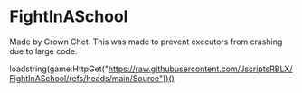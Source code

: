 # FightInASchool
Made by Crown Chet. This was made to prevent executors from crashing due to large code.

loadstring(game:HttpGet("https://raw.githubusercontent.com/JscriptsRBLX/FightInASchool/refs/heads/main/Source"))()
